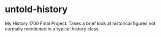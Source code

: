# untold-history
My History 1700 Final Project. Takes a brief look at historical figures not normally mentioned in a typical history class.
